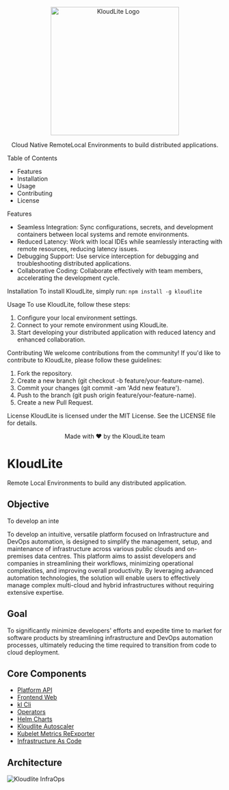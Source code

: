 <p align="center">
  <img width=300 src="https://github.com/kloudlite/kloudlite/assets/1580519/27001f02-a87f-46b7-aaaf-3b36bafc73e0" alt="KloudLite Logo">
</p>
<p align="center">
  Cloud Native RemoteLocal Environments to build distributed applications.
</p>

Table of Contents
* Features
* Installation
* Usage
* Contributing
* License


Features
* Seamless Integration: Sync configurations, secrets, and development containers between local systems and remote environments.
* Reduced Latency: Work with local IDEs while seamlessly interacting with remote resources, reducing latency issues.
* Debugging Support: Use service interception for debugging and troubleshooting distributed applications.
* Collaborative Coding: Collaborate effectively with team members, accelerating the development cycle.


Installation
To install KloudLite, simply run:
`npm install -g kloudlite`



Usage
To use KloudLite, follow these steps:
1. Configure your local environment settings.
2. Connect to your remote environment using KloudLite.
3. Start developing your distributed application with reduced latency and enhanced collaboration.


Contributing
We welcome contributions from the community! If you'd like to contribute to KloudLite, please follow these guidelines:
1. Fork the repository.
2. Create a new branch (git checkout -b feature/your-feature-name).
3. Commit your changes (git commit -am 'Add new feature').
4. Push to the branch (git push origin feature/your-feature-name).
5. Create a new Pull Request.


License
KloudLite is licensed under the MIT License. See the LICENSE file for details.


<p align="center">
  Made with ❤️ by the KloudLite team
</p>




# KloudLite
Remote Local Environments to build any distributed application.




## Objective
To develop an inte

To develop an intuitive, versatile platform focused on Infrastructure and 
DevOps automation, is designed to simplify the management, setup, and maintenance of infrastructure across 
various public clouds and on-premises data centres. This platform aims to assist developers and companies 
in streamlining their workflows, minimizing operational complexities, and improving overall productivity. 
By leveraging advanced automation technologies, the solution will enable users to effectively manage complex 
multi-cloud and hybrid infrastructures without requiring extensive expertise.

## Goal
To significantly minimize developers' efforts and expedite time to market for software products 
by streamlining infrastructure and DevOps automation processes, ultimately reducing the time required to transition 
from code to cloud deployment.


## Core Components
+ [Platform API](https://github.com/kloudlite/api)
+ [Frontend Web](https://github.com/kloudlite/web)
+ [kl Cli](https://github.com/kloudlite/kl)
+ [Operators](https://github.com/kloudlite/operator)
+ [Helm Charts](https://github.com/kloudlite/helm-charts)
+ [Kloudlite Autoscaler](https://github.com/kloudlite/autoscaler/tree/kloudlite)
+ [Kubelet Metrics ReExporter](https://github.com/kloudlite/kubelet-metrics-reexporter)
+ [Infrastructure As Code](https://github.com/kloudlite/infrastructure-as-code)


## Architecture

![Kloudlite InfraOps](https://github.com/kloudlite/kloudlite/assets/1580519/facdfc5d-dc35-47f8-9678-afff9e3b8636)
